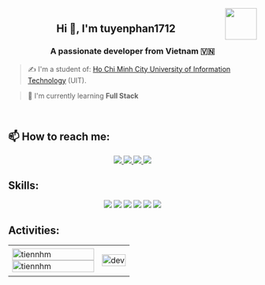 <!-- <img align="left" width="400" src="https://github.githubassets.com/images/modules/profile/profile-first-repo.svg" /> -->
<img align="right" width="64" src="https://github.com/tuyenphan1712.png" />
<!-- <img align="right" width="64" src="https://img.icons8.com/color/48/vietnam-circular.png" /> -->

<h2 align="center">Hi 👋, I'm tuyenphan1712</h2>
<p align="center">
  <h3 align="center">A passionate developer from Vietnam 🇻🇳 </h3>
</p>

> ✍ I'm a student of: [Ho Chi Minh City University of Information Technology](https://www.uit.edu.vn/) (UIT).

> 🌱 I'm currently learning **Full Stack**

<br />

## 📫 How to reach me:

<p align="center">
  <a href="https://www.facebook.com/tuyenphan1712" alt="Facebook">
    <img src="https://img.icons8.com/fluent/48/000000/facebook-new.png" target="_blank" />
  </a> 
  <a href="https://github.com/tuyenphan1712" alt="Github">
    <img src="https://img.icons8.com/fluent/48/000000/github.png"/>
  </a> 
  <a href="https://www.youtube.com/@athokcode4606" alt="Youtube channel" target="_blank" >
    <img src="https://img.icons8.com/fluent/48/000000/youtube-play.png"/>
  </a>
  <a href="mailto:tuyenphan17122004@gmail.com" alt="Email">
    <img src="https://img.icons8.com/fluent/48/000000/mailing.png"/>
  </a>
</p>

## Skills:

<p align="center">
  <img src="https://img.icons8.com/?size=100&id=61466&format=png&color=000000"/>
  <img src="https://img.icons8.com/?size=100&id=32sNCVhNAx9Y&format=png&color=000000"/>
  <img src="https://img.icons8.com/?size=100&id=UFXRpPFebwa2&format=png&color=000000"/>
  <img src="https://img.icons8.com/?size=100&id=20906&format=png&color=000000"/>
  <img src="https://img.icons8.com/?size=100&id=62856&format=png&color=000000"/>
  <img src="https://img.icons8.com/?size=100&id=9OGIyU8hrxW5&format=png&color=000000"/>
</p>

## Activities:

<table style="width:100%;">
  <tr>
    <td>
      <img src="https://github-readme-stats.vercel.app/api/top-langs/?username=tuyenphan1712&bg_color=FFFFFF00&text_color=179fa3&layout=compact&hide=CSS&langs_count=10&custom_title=Top%20ngôn%20ngữ%20được%20dùng" alt="tiennhm" width="100%"/>
      <img src="https://github-readme-stats.vercel.app/api?username=tuyenphan1712&bg_color=FFFFFF00&text_color=179fa3&show_icons=true&count_private=true&include_all_commits=true&custom_title=Hoạt%20động%20trên%20Github" alt="tiennhm" width="100%"/>
    </td>
    <td>
      <p align="center"> 
        <img src="https://cdn.dribbble.com/users/1059583/screenshots/4171367/coding-freak.gif" alt="dev" width="100%"/>
      </p>
    </td>
  </tr>
</table>

